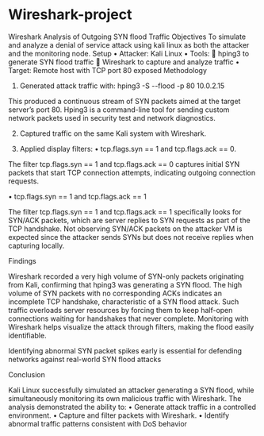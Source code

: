 # Wireshark-project
Wireshark Analysis of Outgoing SYN flood Traffic
 Objectives
To simulate and analyze a denial of service attack using kali linux as both the attacker and the monitoring node.
Setup
•	Attacker: Kali Linux
•	Tools:
	hping3 to generate SYN flood traffic
	Wireshark to capture and analyze traffic
•	Target: Remote host with TCP port 80 exposed
Methodology
1. Generated attack traffic with:
 hping3 -S --flood -p 80 10.0.2.15
 
This produced a continuous stream of SYN packets aimed at the target server’s port 80.
Hping3 is a command-line tool for sending custom network packets used in security test and network diagnostics.






2. Captured traffic on the same Kali system with Wireshark.
 
3. Applied display filters:
•	tcp.flags.syn == 1 and tcp.flags.ack == 0.
 
The filter tcp.flags.syn == 1 and tcp.flags.ack == 0 captures initial SYN packets that start TCP connection attempts, indicating outgoing connection requests.

•	tcp.flags.syn == 1 and tcp.flags.ack == 1 

The filter tcp.flags.syn == 1 and tcp.flags.ack == 1 specifically looks for SYN/ACK packets, which are server replies to SYN requests as part of the TCP handshake. 
Not observing SYN/ACK packets on the attacker VM is expected since the attacker sends SYNs but does not receive replies when capturing locally.

Findings

Wireshark recorded a very high volume of SYN-only packets originating from Kali, confirming that hping3 was generating a SYN flood. The high volume of SYN packets with no corresponding ACKs indicates an incomplete TCP handshake, characteristic of a SYN flood attack.
Such traffic overloads server resources by forcing them to keep half-open connections waiting for handshakes that never complete. Monitoring with Wireshark helps visualize the attack through filters, making the flood easily identifiable.
 
Identifying abnormal SYN packet spikes early is essential for defending networks against real-world SYN flood attacks


Conclusion

Kali Linux successfully simulated an attacker generating a SYN flood, while simultaneously monitoring its own malicious traffic with Wireshark. The analysis demonstrated the ability to:
•	Generate attack traffic in a controlled environment.
•	Capture and filter packets with Wireshark.
•	Identify abnormal traffic patterns consistent with DoS behavior




